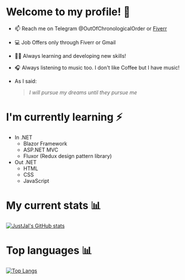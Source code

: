 # Welcome to my profile! 🌠
- 📫 Reach me on Telegram @OutOfChronologicalOrder or [Fiverr](https://www.fiverr.com/justjal)
- 💻 Job Offers only through Fiverr or Gmail
- 🏃‍♂️ Always learning and developing new skills!
- 🎧 Always listening to music too. I don't like Coffee but I have music!
- As I said:

   > *I will pursue my dreams until they pursue me*
# I'm currently learning ⚡ 
 - In .NET
   - Blazor Framework 
   - ASP.NET MVC
   - Fluxor (Redux design pattern library)
 - Out .NET
   - HTML 
   - CSS
   - JavaScript
# My current stats 📊
[![JustJal's GitHub stats](https://github-readme-stats.vercel.app/api?username=JustJal&show_icons=true&theme=algolia)](https://github.com/anuraghazra/github-readme-stats)
# Top languages 📊
[![Top Langs](https://github-readme-stats.vercel.app/api/top-langs/?username=JustJal&layout=compact&theme=algolia)](https://github.com/anuraghazra/github-readme-stats)
